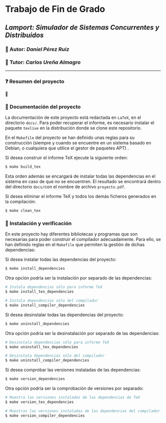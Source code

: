# Trabajo de Fin de Grado

## *Lamport: Simulador de Sistemas Concurrentes y Distribuidos*



### :bust_in_silhouette: Autor: *Daniel Pérez Ruiz*

### :busts_in_silhouette: Tutor: *Carlos Ureña Almagro*



****



### :question: Resumen del proyecto

:construction:



### :book: Documentación del proyecto

La documentación de este proyecto está redactada en `LaTeX`, en el directorio `docs/`. Para poder recuperar el informe, es necesario instalar el paquete `texlive` en la distribución donde se clone este repositorio.

En el `Makefile` del proyecto se han definido unas reglas para su construcción (siempre y cuando se encuentre en un sistema basado en Debian, o cualquiera que utilice el gestor de paquetes APT) .



Si desea construir el informe TeX ejecute la siguiente orden:

~~~bash
$ make build_tex
~~~

Esta orden además se encargará de instalar todas las dependencias en el sistema en caso de que no se encuentren. El resultado se encontrará dentro del directorio `docs/`con el nombre de archivo `proyecto.pdf`.



Si desea eliminar el informe TeX y todos los demás ficheros generados en la compilación:

~~~bash
$ make clean_tex
~~~



### :shell: Instalación y verificación

En este proyecto hay diferentes bibliotecas y programas que son necesarias para poder construir el compilador adecuadamente. Para ello, se han definido reglas en el `Makefile` que permiten la gestión de dichas dependencias:

Si desea instalar todas las dependencias del proyecto:

~~~bash
$ make install_dependencies
~~~

Otra opción podría ser la instalación por separado de las dependencias:

~~~bash
# Instala dependencias sólo para informe TeX
$ make install_tex_dependencies

# Instala dependencias sólo del compilador
$ make install_compiler_dependencies
~~~



Si desea desinstalar todas las dependencias del proyecto:

~~~bash
$ make uninstall_dependencies
~~~

Otra opción podría ser la desinstalación por separado de las dependencias:

~~~bash
# Desinstala dependencias sólo para informe TeX
$ make uninstall_tex_dependencies

# Desinstala dependencias sólo del compilador
$ make uninstall_compiler_dependencies
~~~



Si desea comprobar las versiones instaladas de las dependencias:

~~~bash
$ make version_dependencies
~~~

Otra opción podría ser la comprobación de versiones por separado:

~~~bash
# Muestra las versiones instaladas de las dependencias de TeX
$ make version_tex_dependencies

# Muestras las versiones instaladas de las dependencias del compilador
$ make version_compiler_dependencies
~~~



